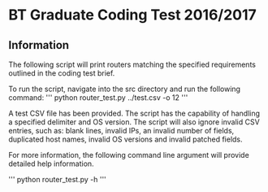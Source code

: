 BT Graduate Coding Test 2016/2017
======

Information
------

The following script will print routers matching the specified requirements outlined in the coding test brief.

To run the script, navigate into the src directory and run the following command: 
'''
python router_test.py ../test.csv -o 12
'''

A test CSV file has been provided. The script has the capability of handling a specified delimiter and OS version. The script will also ignore invalid CSV entries, such as: blank lines, invalid IPs, an invalid number of fields, duplicated host names, invalid OS versions and invalid patched fields.

For more information, the following command line argument will provide detailed help information.

'''
python router_test.py -h 
'''


